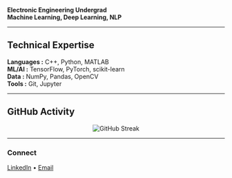 **Electronic Engineering Undergrad** <br/>
**Machine Learning, Deep Learning, NLP**

---


## Technical Expertise

**Languages   :** C++, Python, MATLAB  
**ML/AI       :** TensorFlow, PyTorch, scikit-learn  
**Data        :** NumPy, Pandas, OpenCV  
**Tools       :** Git, Jupyter 

---

## GitHub Activity

<p align="center">
  <img src="https://github-readme-streak-stats.herokuapp.com?user=samitha278&theme=default&hide_border=true&card_width=400" alt="GitHub Streak" />
</p>

---

### Connect

[LinkedIn](https://linkedin.com/in/samitha-sahan-52211a254) • [Email](mailto:samithasahanssb@gmail.com.com)

